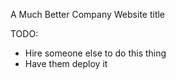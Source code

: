 A Much Better Company Website title

TODO:

- Hire someone else to do this thing
- Have them deploy it